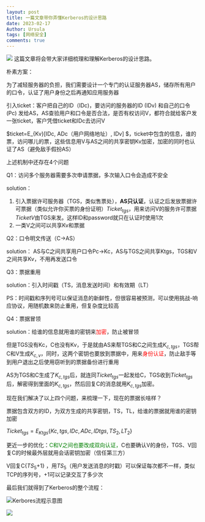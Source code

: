 ```yaml
---
layout: post
title: 一篇文章带你弄懂Kerberos的设计思路
date: 2023-02-17
Author: Ursula
tags: [网络安全]
comments: true
--- 
```


![](https://img2023.cnblogs.com/blog/2479098/202302/2479098-20230217153938698-1135980071.png)
这篇文章将会带大家详细梳理和理解Kerberos的设计思路。


朴素方案：

为了减轻服务器的负担，我们需要设计一个专门的认证服务器AS，储存所有用户的口令，认证了用户身份之后再通知应用服务器

引入ticket：客户把自己的ID（IDc)，要访问的服务器的ID (IDv) 和自己的口令 (Pc) 发给AS，AS查验用户和口令是否合法，是否有权访问V，都符合就给客户发一张ticket，客户凭借ticket和IDc去访问V

$ticket=E_{Kv}[IDc, ADc（用户网络地址）, IDv] $，ticket中包含的信息，谁的票，访问哪儿的票，这些信息用V与AS之间的共享密钥Kv加密，加密的同时也认证了AS（避免敌手假扮AS）


上述机制中还存在4个问题

Q1：访问多个服务器需要多次申请票据，多次输入口令会造成不安全

solution：

1. 引入票据许可服务器（TGS，类似售票处），**AS只认证**，认证之后发放票据许可票据（类似允许你买票的身份证明）$Ticket_{tgs}$，用来访问V的服务许可票据$TicketV$由TGS来发。这样ID和password就只在认证时使用1次
2. 一类V之间可以共享Kv和票据



Q2：口令明文传送（C->AS）

solution： AS与C之间共享用户口令Pc->Kc，AS与TGS之间共享Ktgs，TGS和V之间共享Kv，不用再发送口令



Q3：票据重用

solution：引入时间戳（TS，消息发送时间）和有效期（LT）

PS：时间戳和序列号可以保证消息的新鲜性，但很容易被预测，可以使用挑战-响应协议，用随机数来防止重用，但复杂度比较高



Q4：票据冒领

solution：给谁的信息就用谁的密钥来<font color='red'>加密</font>，防止被冒领

但是TGS没有Kc，C也没有Kv，于是就由AS来帮TGS和C之间生成$K_{c,tgs}$，TGS帮C和V生成$K_{c,v}$，同时，这两个密钥也要放到票据中，用来<font color='red'>身份认证</font>，防止敌手等到用户退出之后使用窃听到的票据备份进行重用

AS为TGS和C生成了$K_{c,tgs}$后，就连同$Ticket_{tgs}$一起发给C，TGS收到$Ticket_{tgs}$后，解密得到里面的$K_{c,tgs}$，然后回复C的消息就用$K_{c,tgs}$加密。



现在我们解决了以上四个问题，来梳理一下，现在的票据长啥样？

票据包含双方的ID，为双方生成的共享密钥，TS，TL，给谁的票据就用谁的密钥加密

$Ticket_{tgs}=E_{Ktgs}\{Kc,tgs, IDc, ADc, IDtgs, TS_2, LT_2\}$



更近一步的优化：<font color='green'>C和V之间也要改成双向认证，</font>C也要确认V的身份，TGS、V回复C的时候最外层就用会话密钥加密（信任第三方）

V回复C{$TS_5$+1} ，用$TS_5$（用户发送消息的时戳）可以保证每次都不一样，类似TCP的序列号，+1可以记录交互了多少次

最后我们就得到了Kerberos的整个流程：

![Kerbores流程示意图](https://img2023.cnblogs.com/blog/2479098/202302/2479098-20230217152035100-1506735474.png)

![](https://img2023.cnblogs.com/blog/2479098/202302/2479098-20230217154602340-670668503.png)
